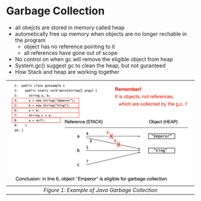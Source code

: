 # Garbage Collection
- all obejcts are stored in memory called heap
- autometically free up memory when objects are no longer rechable in the program
    - object has no reference pointing to it
    - all references have gone out of scope
- No control on when gc will remove the eligible object from heap
- System.gc() suggest gc to clean the heap, but not guranteed
- How Stack and heap are working together


| ![GC Example](./memory_gc_example_1.png) |
|:-----------------------------------------------------------------------------------------:|
| *Figure 1: Example of Java Garbage Collection*                                                 |


